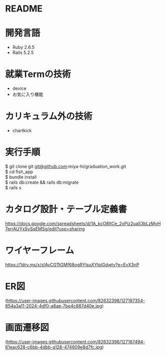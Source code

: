 # README

# 開発言語
- Ruby 2.6.5
- Rails 5.2.5

# 就業Termの技術
- device
- お気に入り機能

# カリキュラム外の技術
- chartkick

# 実行手順
$ git clone git git@github.com:miya-hi/graduation_work.git  
$ cd fish_app  
$ bundle install  
$ rails db:create && rails db:migrate  
$ rails s  

# カタログ設計・テーブル定義書
https://docs.google.com/spreadsheets/d/1A_kcO8ItCe_2xPjz2ua53bLzMyH7errAUYxSySqEMSg/edit?usp=sharing

# ワイヤーフレーム
https://1drv.ms/x/s!AvCGTtGMf68ogRYlsuXYlplGdwty?e=EvX3nP

# ER図
(https://user-images.githubusercontent.com/82632398/127187354-854a3a11-2024-4df0-a8ae-7be4c887d40e.jpg)

# 画面遷移図
(https://user-images.githubusercontent.com/82632398/127187494-61eac628-c6bb-4dbb-a128-474609e8d7fc.jpg)
